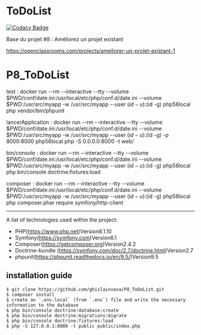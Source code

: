 ToDoList
========

[![Codacy Badge](https://api.codacy.com/project/badge/Grade/1da370de0639461f99a6435da264a429)](https://app.codacy.com/gh/ghislainvava/P8_ToDoList?utm_source=github.com&utm_medium=referral&utm_content=ghislainvava/P8_ToDoList&utm_campaign=Badge_Grade_Settings)

Base du projet #8 : Améliorez un projet existant

https://openclassrooms.com/projects/ameliorer-un-projet-existant-1
# P8_ToDoList

test : docker run --rm --interactive --tty --volume $PWD/conf/date.ini:/usr/local/etc/php/conf.d/date.ini  --volume $PWD:/usr/src/myapp -w /usr/src/myapp --user $(id -u):$(id -g) php56local php  vendor/bin/phpunit

lancerApplication : docker run --rm --interactive --tty --volume $PWD/conf/date.ini:/usr/local/etc/php/conf.d/date.ini  --volume $PWD:/usr/src/myapp -w /usr/src/myapp --user $(id -u):$(id -g) -p 8000:8000 php56local php -S 0.0.0.0:8000 -t web/

bin/console : docker run --rm --interactive --tty --volume $PWD/conf/date.ini:/usr/local/etc/php/conf.d/date.ini  --volume $PWD:/usr/src/myapp -w /usr/src/myapp --user $(id -u):$(id -g) php56local php bin/console doctrine:fixtures:load

composer : docker run --rm --interactive --tty --volume $PWD/conf/date.ini:/usr/local/etc/php/conf.d/date.ini  --volume $PWD:/usr/src/myapp -w /usr/src/myapp --user $(id -u):$(id -g) php56local php composer.phar require symfony/http-client

***

A list of technologies used within the project:
* PHP(https://www.php.net)Version8.1.10
* Symfony(https://symfony.com)Version6.1
* Composer(https://getcomposer.org)Version2.4.2
* Doctrine-bundle (https://symfony.com/doc/2.7/doctrine.html)Version2.7
* phpunit(https://phpunit.readthedocs.io/en/9.5/)Version9.5



## installation guide

```shell
$ git clone https://github.com/ghislainvava/P8_ToDoList.git
$ composer install
$ create an `.env.local` (from `.env`) file and write the necessary information to the database
$ php bin/console doctrine:database:create
$ php bin/console doctrine:migrations:migrate
$ php bin/console doctrine:fixtures:load
$ php -S 127.0.0.1:8000 -t public public/index.php
```
	